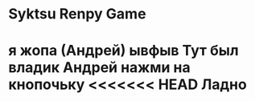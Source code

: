 # Syktsu Renpy Game
я жопа (Андрей)
ывфыв
Тут был владик
Андрей нажми на кнопочьку
<<<<<<< HEAD
Ладно
=======
